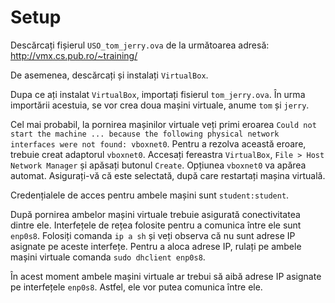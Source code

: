 # Setup

Descărcați fișierul `USO_tom_jerry.ova` de la următoarea adresă: http://vmx.cs.pub.ro/~training/

De asemenea, descărcați și instalați `VirtualBox`.

Dupa ce ați instalat `VirtualBox`, importați fisierul `tom_jerry.ova`.
În urma importării acestuia, se vor crea doua mașini virtuale, anume `tom` și `jerry`.

Cel mai probabil, la pornirea mașinilor virtuale veți primi eroarea `Could not start the machine ... because the following physical network interfaces were not found: vboxnet0`.
Pentru a rezolva această eroare, trebuie creat adaptorul `vboxnet0`.
Accesați fereastra `VirtualBox`, `File > Host Network Manager` și apăsați butonul `Create`.
Opțiunea `vboxnet0` va apărea automat.
Asigurați-vă că este selectată, după care restartați mașina virtuală.

Credențialele de acces pentru ambele mașini sunt `student:student`.

După pornirea ambelor mașini virtuale trebuie asigurată conectivitatea dintre ele.
Interfețele de rețea folosite pentru a comunica între ele sunt `enp0s8`.
Folosiți comanda `ip a sh` și veți observa că nu sunt adrese IP asignate pe aceste interfețe.
Pentru a aloca adrese IP, rulați pe ambele mașini virtuale comanda `sudo dhclient enp0s8`.

În acest moment ambele mașini virtuale ar trebui să aibă adrese IP asignate pe interfețele `enp0s8`.
Astfel, ele vor putea comunica între ele.
